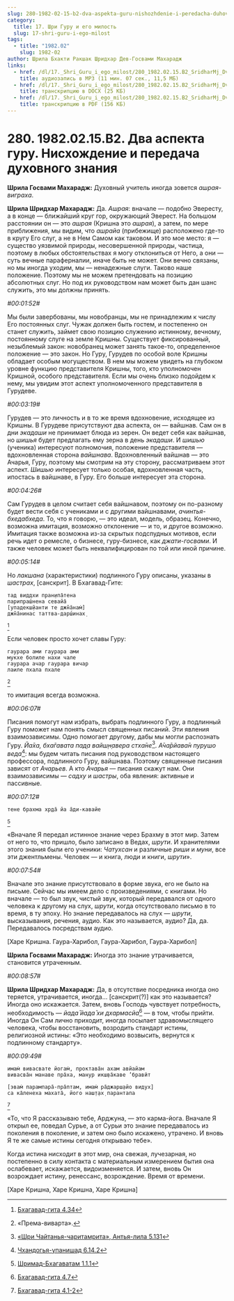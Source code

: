 ```yaml
---
slug: 280-1982-02-15-b2-dva-aspekta-guru-nishozhdenie-i-peredacha-duhovnogo-znaniya
category:
  title: 17. Шри Гуру и его милость
  slug: 17-shri-guru-i-ego-milost
tags:
  - title: "1982.02"
    slug: 1982-02
author: Шрила Бхакти Ракшак Шридхар Дев-Госвами Махарадж
links:
  - href: /dl/17._Shri_Guru_i_ego_milost/280_1982.02.15.B2_SridharMj_Dva_aspekta_guru__Nishozhdenie_i_peredacha_duhovnogo_znanija.mp3
    title: аудиозапись в MP3 (11 мин. 07 сек., 11,5 МБ)
  - href: /dl/17._Shri_Guru_i_ego_milost/280_1982.02.15.B2_SridharMj_Dva_aspekta_guru__Nishozhdenie_i_peredacha_duhovnogo_znanija.docx
    title: транскрипцию в DOCX (25 КБ)
  - href: /dl/17._Shri_Guru_i_ego_milost/280_1982.02.15.B2_SridharMj_Dva_aspekta_guru__Nishozhdenie_i_peredacha_duhovnogo_znanija.pdf
    title: транскрипцию в PDF (156 КБ)
---
```


# 280. 1982.02.15.B2. Два аспекта гуру. Нисхождение и передача духовного знания

**Шрила Госвами Махарадж:** Духовный учитель иногда зовется *ашрая-виграха*.

**Шрила Шридхар Махарадж:** Да. *Ашрая*: вначале — подобно Эвересту, а в конце — ближайший круг гор, окружающий Эверест. На большом расстоянии он — это *ашрая* (Кришна это *ашрая*), а затем, по мере приближения, мы видим, что *ашрайа* (прибежище) расположено где-то в кругу Его слуг, а не в Нем Самом как таковом. И это мое место: я — существо уязвимой природы, несовершенной природы, частица, поэтому в любых обстоятельствах я могу отклониться от Него, а они — суть вечные параферналии, иначе быть не может. Они вечно связаны, но мы иногда уходим, мы — ненадежные слуги. Таково наше положение. Поэтому мы не можем претендовать на позицию абсолютных слуг. Но под их руководством нам может быть дан шанс служить, это мы должны принять.

*#00:01:52#*

Мы были завербованы, мы новобранцы, мы не принадлежим к числу Его постоянных слуг. Чужак должен быть гостем, и постепенно он станет служить, займет свою позицию служению истинному, вечному, постоянному слуге на земле Кришны. Существует фиксированный, незыблемый закон: новобранец может занять такое-то, определенное положение — это закон. Но Гуру, Гурудев по особой воле Кришны обладает особым могуществом. В нем мы можем увидеть на глубоком уровне функцию представителя Кришны, того, кто уполномочен Кришной, особого представителя. Если мы очень близко подойдем к нему, мы увидим этот аспект уполномоченного представителя в Гурудеве.

*#00:03:19#*

Гурудев — это личность и в то же время вдохновение, исходящее из Кришны. В Гурудеве присутствуют два аспекта, он — вайшнав. Сам он в дни *экадаши* не принимает блюда из зерен. Он ведет себя как вайшнав, но *шишья* будет предлагать ему зерна в день *экадаши*. И *шишью* (ученика) интересуют полномочия, положение представителя — вдохновленная сторона *вайшнава*. Вдохновленный вайшнав — это Ачарья, Гуру, поэтому мы смотрим на эту сторону, рассматриваем этот аспект. *Шишью* интересует только особая, вдохновленная часть, ипостась в вайшнаве, в Гуру. Его больше интересует эта сторона.

*#00:04:26#*

Сам Гурудев в целом считает себя вайшнавом, поэтому он по-разному будет вести себя с учениками и с другими вайшнавами, *ачинтья-бхедабхеда*. То, что я говорю, — это идеал, модель, образец. Конечно, возможна имитация, возможно отклонение — и то, и другое возможно. Имитация также возможна из-за скрытых подспудных мотивов, если речь идет о ремесле, о бизнесе, гуру-бизнесе, как *джати-госвами*. И также человек может быть неквалифицирован по той или иной причине.

*#00:05:14#*

Но *лакшана* (характеристики) подлинного Гуру описаны, указаны в *шастрах*, [санскрит]. В Бхагавад-Гите:

    тад виддхи пран̣ипа̄тена
    парипраш́нена севайа̄
    [упадекш̣йанти те джн̃а̄нам̇]
    джн̃а̄нинас таттва-дарш́инах̣
[^_ftn1]

Если человек просто хочет славы Гуру:

    гаурара ами гаурара ами
    мукхе болиле нахи чале
    гаурара ачар гаурара вичар
    лаиле пхала пхале
[^_ftn2]

то имитация всегда возможна.

*#00:06:07#*

Писания помогут нам избрать, выбрать подлинного Гуру, а подлинный Гуру поможет нам понять смысл священных писаний. Эти явления взаимозависимы. Одно помогает другому, дабы мы могли распознать Гуру. *Йа̄ха, бха̄гавата пад̣а вайш̣н̣авера стха̄не*[^_ftn3]. *А̄ча̄рйава̄н пурушо веда*[^_ftn4]: мы будем читать писания под руководством настоящего профессора, подлинного Гуру, вайшнава. Поэтому священные писания зависят от *Ачарьев*. А кто *Ачарья* — писания скажут нам. Они взаимозависимы — *садху* и *шастры*, оба явления: активные и пассивные.

*#00:07:12#*

    тене брахма хр̣да̄ йа а̄ди-кавайе
[^_ftn5]

«Вначале Я передал истинное знание через Брахму в этот мир. Затем от него то, что пришло, было записано в Ведах, *шрути*. И хранителями этого знания были его ученики: *Чатухсан* и различные *риши* и *муни*, все эти джентльмены. Человек — и книга, люди и книги, *шрути*».

*#00:07:54#*

Вначале это знание присутствовало в форме звука, его не было на письме. Сейчас мы имеем дело с произведениями, с книгами. Но вначале — то был звук, чистый звук, который передавался от одного человека к другому на слух, *шрути*, когда отсутствовало письмо в то время, в ту эпоху. Но знание передавалось на слух — *шрути*, высказывания, речения, аудио. Как это называется, аудио? Да, да. Передавалось посредствам аудио.

[Харе Кришна. Гаура-Харибол, Гаура-Харибол, Гаура-Харибол]

**Шрила Госвами Махарадж:** Иногда это знание утрачивается, становится утраченным.

*#00:08:57#*

**Шрила Шридхар Махарадж:** Да, в отсутствие посредника иногда оно теряется, утрачивается, иногда… [санскрит(?)] как это называется? Иногда оно искажается. Затем, вновь Господь чувствует потребность, необходимость — *йада̄ йада̄ хи дхармасйа*[^_ftn6] — в том, чтобы прийти. Иногда Он Сам лично приходит, иногда посылает здравомыслящего человека, чтобы восстановить, возродить стандарт истины, религиозной истины: «Это необходимо возвысить, вернутся к подлинному стандарту».

*#00:09:49#*

    имам̇ вивасвате йогам̇, проктава̄н ахам авйайам
    вивасва̄н манаве пра̄ха, манур икш̣ва̄каве ’бравӣт

    [эвам̇ парампара̄-пра̄птам, имам̇ ра̄джарш̣айо видух̣]
    са ка̄ленеха махата̄, його наш̣т̣ах̣ парантапа
[^_ftn7]

«То, что Я рассказываю тебе, Арджуна, — это карма-йога. Вначале Я открыл ее, поведал Сурье, а от Сурьи это знание передавалось из поколения в поколение, и затем оно было искажено, утрачено. И вновь Я те же самые истины сегодня открываю тебе».

Когда истина нисходит в этот мир, она свежая, лучезарная, но постепенно в силу контакта с материальным измерением бытия она ослабевает, искажается, видоизменяется. И затем, вновь Он возрождает истину, ренессанс, возрождение. Время от времени.

[Харе Кришна, Харе Кришна, Харе Кришна]



[^_ftn1]: [Бхагавад-гита 4.34](../notes/bhagavad-gita/bhagavad-gita-4-34.md)

[^_ftn2]: «Према-виварта».

[^_ftn3]: [«Шри Чайтанья-чаритамрита», Антья-лила 5.131](../notes/shri-chajtanya-charitamrita-antya-lila/shri-chajtanya-charitamrita-antya-lila-5-131.md)

[^_ftn4]: [Чхандогья-упанишад 6.14.2](../notes/chhandogya-upanishad/chhandogya-upanishad-6-14-2.md)

[^_ftn5]: [Шримад-Бхагаватам 1.1.1](../notes/shrimad-bhagavatam/shrimad-bhagavatam-1-1-1.md)

[^_ftn6]: [Бхагавад-гита 4.7](../notes/bhagavad-gita/bhagavad-gita-4-7.md)

[^_ftn7]: [Бхагавад-гита 4.1-2](../notes/bhagavad-gita/bhagavad-gita-4-1-2.md)
